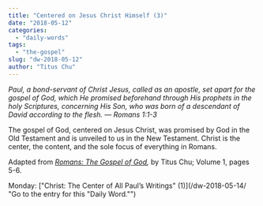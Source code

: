 ```yaml
---
title: "Centered on Jesus Christ Himself (3)"
date: "2018-05-12"
categories: 
  - "daily-words"
tags: 
  - "the-gospel"
slug: "dw-2018-05-12"
author: "Titus Chu"
---
```


_Paul, a bond-servant of Christ Jesus, called as an apostle, set apart for the gospel of God, which He promised beforehand through His prophets in the holy Scriptures, concerning His Son, who was born of a descendant of David according to the flesh._ _— Romans 1:1-3_

The gospel of God, centered on Jesus Christ, was promised by God in the Old Testament and is unveiled to us in the New Testament. Christ is the center, the content, and the sole focus of everything in Romans.

Adapted from _[Romans: The Gospel of God](/book-romans/ "Go to the listing for this book."),_ by Titus Chu; Volume 1, pages 5-6.

Monday: ["Christ: The Center of All Paul’s Writings" (1)](/dw-2018-05-14/ "Go to the entry for this "Daily Word."")
